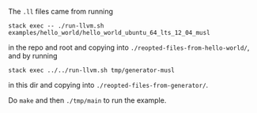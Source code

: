 The `.ll` files came from running

    stack exec -- ./run-llvm.sh examples/hello_world/hello_world_ubuntu_64_lts_12_04_musl

in the repo and root and copying into
`./reopted-files-from-hello-world/`, and by running

    stack exec ../../run-llvm.sh tmp/generator-musl

in this dir and copying into `./reopted-files-from-generator/`.

Do `make` and then `./tmp/main` to run the example.
